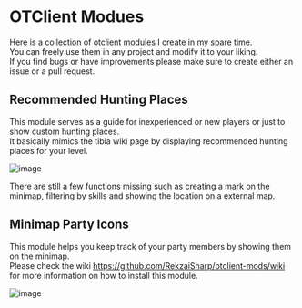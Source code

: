 # OTClient Modues
Here is a collection of otclient modules I create in my spare time.</br>
You can freely use them in any project and modify it to your liking.</br>
If you find bugs or have improvements please make sure to create either an issue or a pull request.</br>

## Recommended Hunting Places
This module serves as a guide for inexperienced or new players or just to show custom hunting places.</br>
It basically mimics the tibia wiki page by displaying recommended hunting places for your level.</br>

![image](https://github.com/RekzaiSharp/otclient-mods/assets/12533421/84e7d58d-67aa-462f-9182-de592cabdbe7)
</br>

There are still a few functions missing such as creating a mark on the minimap, filtering by skills and showing the location on a external map.</br>



## Minimap Party Icons
This module helps you keep track of your party members by showing them on the minimap.</br>
Please check the wiki https://github.com/RekzaiSharp/otclient-mods/wiki for more information on how to install this module.

![image](https://github.com/RekzaiSharp/otclient-mods/assets/12533421/9cf54534-e8e4-4493-b6b4-33d112430a81)

